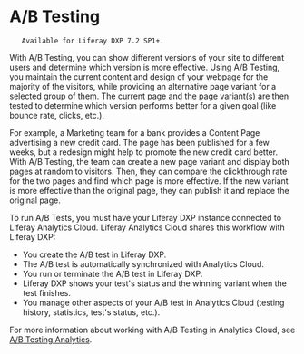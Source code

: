 # A/B Testing

```note::
   Available for Liferay DXP 7.2 SP1+.
```

With A/B Testing, you can show different versions of your site to different users and determine which version is more effective. Using A/B Testing, you maintain the current content and design of your webpage for the majority of the visitors, while providing an alternative page variant for a selected group of them. The current page and the page variant(s) are then tested to determine which version performs better for a given goal (like bounce rate, clicks, etc.).

For example, a Marketing team for a bank provides a Content Page advertising a new credit card. The page has been published for a few weeks, but a redesign might help to promote the new credit card better. With A/B Testing, the team can create a new page variant and display both pages at random to visitors. Then, they can compare the clickthrough rate for the two pages and find which page is more effective. If the new variant is more effective than the original page, they can publish it and replace the original page.

To run A/B Tests, you must have your Liferay DXP instance connected to Liferay Analytics Cloud. Liferay Analytics Cloud shares this workflow with Liferay DXP:

* You create the A/B test in Liferay DXP.
* The A/B test is automatically synchronized with Analytics Cloud.
* You run or terminate the A/B test in Liferay DXP.
* Liferay DXP shows your test's status and the winning variant when the test finishes.
* You manage other aspects of your A/B test in Analytics Cloud (testing history, statistics, test's status, etc.).

For more information about working with A/B Testing in Analytics Cloud, see [A/B Testing Analytics](https://learn.liferay.com/../../../../ab-testing-analytics.md).
